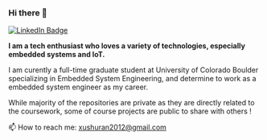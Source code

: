 ### Hi there 👋

<!--
**ShuranXu/ShuranXu** is a ✨ _special_ ✨ repository because its `README.md` (this file) appears on your GitHub profile.

Here are some ideas to get you started:

- 🔭 I’m currently working on ...
- 🌱 I’m currently learning ...
- 👯 I’m looking to collaborate on ...
- 🤔 I’m looking for help with ...
- 💬 Ask me about ...
- 📫 How to reach me: ...
- 😄 Pronouns: ...
- ⚡ Fun fact: ...
-->

<div id="badges">
  <a href="https://www.linkedin.com/in/aarsonxushuran/">
    <img src="https://img.shields.io/badge/LinkedIn-blue?style=for-the-badge&logo=linkedin&logoColor=white" alt="LinkedIn Badge"/>
  </a>
</div>

**I am a tech enthusiast who loves a variety of technologies, especially embedded systems and IoT.**

I am curently a full-time graduate student at University of Colorado Boulder specializing in Embedded System Engineering, and determine to work as a embedded system engineer as my career. 

While majority of the repositories are private as they are directly related to the coursework, some of course projects are public to share with others !

📫 How to reach me: xushuran2012@gmail.com

